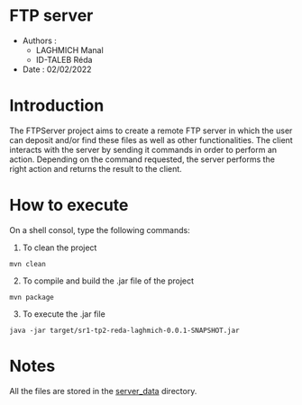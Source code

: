 # FTP server
- Authors :
    - LAGHMICH Manal 
    - ID-TALEB Réda
- Date : 02/02/2022

# Introduction
The FTPServer project aims to create a remote FTP server in which the user can deposit and/or find these files as well as other functionalities. The client interacts with the server by sending it commands in order to perform an action. Depending on the command requested, the server performs the right action and returns the result to the client.

# How to execute
On a shell consol, type the following commands:
1. To clean the project
```
mvn clean
``` 
2. To compile and build the .jar file of the project
```
mvn package
``` 
3. To execute the .jar file
```
java -jar target/sr1-tp2-reda-laghmich-0.0.1-SNAPSHOT.jar
``` 

# Notes
All the files are stored in the [server_data](server_data/) directory.